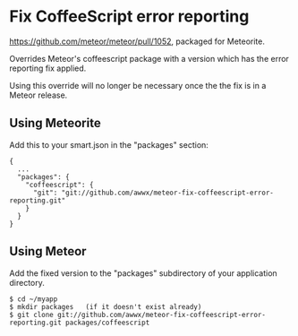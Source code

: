 # Fix CoffeeScript error reporting

https://github.com/meteor/meteor/pull/1052, packaged for Meteorite.

Overrides Meteor's coffeescript package with a version which has the
error reporting fix applied.

Using this override will no longer be necessary once the the fix is in
a Meteor release.


## Using Meteorite

Add this to your smart.json in the "packages" section:

```
{
  ...
  "packages": {
    "coffeescript": {
      "git": "git://github.com/awwx/meteor-fix-coffeescript-error-reporting.git"
    }
  }
}
```


## Using Meteor

Add the fixed version to the "packages" subdirectory of your
application directory.

```
$ cd ~/myapp
$ mkdir packages   (if it doesn't exist already)
$ git clone git://github.com/awwx/meteor-fix-coffeescript-error-reporting.git packages/coffeescript
```
